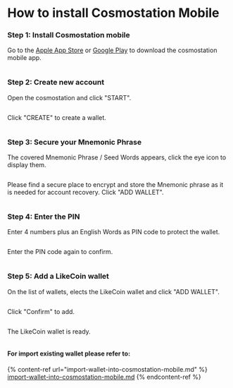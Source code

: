 # How to install Cosmostation Mobile

### Step 1: Install Cosmostation mobile

Go to the [Apple App Store](https://apps.apple.com/us/app/cosmostation/id1459830339) or [Google Play](https://play.google.com/store/apps/details?id=wannabit.io.cosmostaion\&hl=en\_US\&gl=US) to download the cosmostation mobile app.

<figure><img src="../../../.gitbook/assets/Cosmostation mobile create wallet 1.png" alt=""><figcaption></figcaption></figure>

### Step 2: Create new account

Open the cosmostation and click "START".

<figure><img src="../../../.gitbook/assets/Cosmostation mobile create wallet 2.png" alt=""><figcaption></figcaption></figure>

Click "CREATE" to create a wallet.

<figure><img src="../../../.gitbook/assets/Cosmostation mobile create wallet 3.png" alt=""><figcaption></figcaption></figure>

### Step 3: Secure your Mnemonic Phrase

The covered Mnemonic Phrase / Seed Words appears, click the eye icon to display them.

<figure><img src="../../../.gitbook/assets/Cosmostation mobile create wallet 4.jpg" alt=""><figcaption></figcaption></figure>

Please find a secure place to encrypt and store the Mnemonic phrase as it is needed for account recovery. Click "ADD WALLET".

<figure><img src="../../../.gitbook/assets/Cosmostation mobile create wallet 5.jpg" alt=""><figcaption></figcaption></figure>

### Step 4: Enter the PIN

Enter 4 numbers plus an English Words as PIN code to protect the wallet.

<figure><img src="../../../.gitbook/assets/Cosmostation mobile create wallet 6.png" alt=""><figcaption></figcaption></figure>

Enter the PIN code again to confirm.

<figure><img src="../../../.gitbook/assets/Cosmostation mobile create wallet 7.png" alt=""><figcaption></figcaption></figure>

### Step 5: Add a LikeCoin wallet

On the list of wallets, elects the LikeCoin wallet and click "ADD WALLET".

<figure><img src="../../../.gitbook/assets/Cosmostation mobile create wallet 8.png" alt=""><figcaption></figcaption></figure>

Click "Confirm" to add.

<figure><img src="../../../.gitbook/assets/Cosmostation mobile create wallet 9.png" alt=""><figcaption></figcaption></figure>

The LikeCoin wallet is ready.

<figure><img src="../../../.gitbook/assets/Cosmostation mobile create wallet 10.png" alt=""><figcaption></figcaption></figure>

#### For import existing wallet please refer to:

{% content-ref url="import-wallet-into-cosmostation-mobile.md" %}
[import-wallet-into-cosmostation-mobile.md](import-wallet-into-cosmostation-mobile.md)
{% endcontent-ref %}
